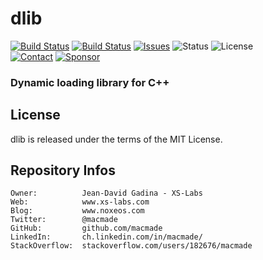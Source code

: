 dlib
====

[![Build Status](https://img.shields.io/github/actions/workflow/status/macmade/dlib/ci-mac.yaml?label=macOS&logo=apple)](https://github.com/macmade/dlib/actions/workflows/ci-mac.yaml)
[![Build Status](https://img.shields.io/github/actions/workflow/status/macmade/dlib/ci-win.yaml?label=Windows&logo=windows)](https://github.com/macmade/dlib/actions/workflows/ci-win.yaml)
[![Issues](http://img.shields.io/github/issues/macmade/dlib.svg?logo=github)](https://github.com/macmade/dlib/issues)
![Status](https://img.shields.io/badge/status-active-brightgreen.svg?logo=git)
![License](https://img.shields.io/badge/license-mit-brightgreen.svg?logo=open-source-initiative)  
[![Contact](https://img.shields.io/badge/follow-@macmade-blue.svg?logo=twitter&style=social)](https://twitter.com/macmade)
[![Sponsor](https://img.shields.io/badge/sponsor-macmade-pink.svg?logo=github-sponsors&style=social)](https://github.com/sponsors/macmade)

### Dynamic loading library for C++

License
-------

dlib is released under the terms of the MIT License.

Repository Infos
----------------

    Owner:          Jean-David Gadina - XS-Labs
    Web:            www.xs-labs.com
    Blog:           www.noxeos.com
    Twitter:        @macmade
    GitHub:         github.com/macmade
    LinkedIn:       ch.linkedin.com/in/macmade/
    StackOverflow:  stackoverflow.com/users/182676/macmade
